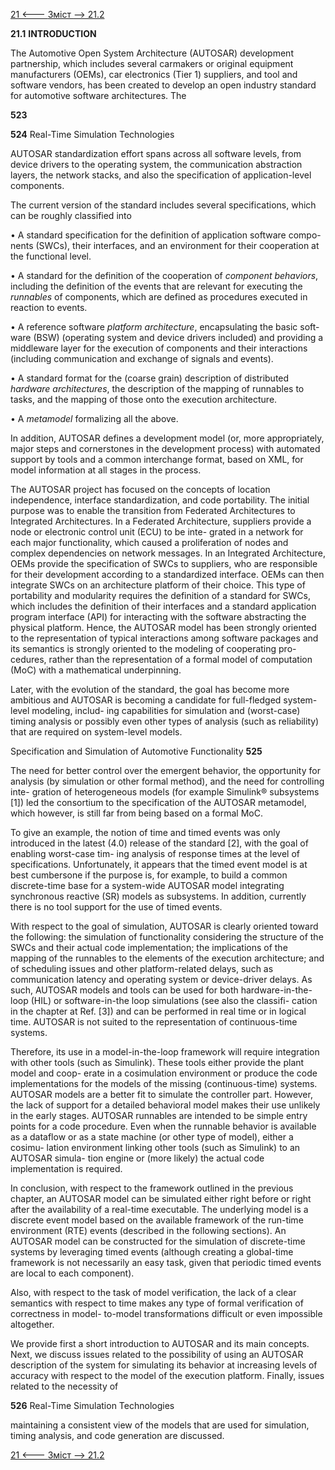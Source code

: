 [21 <--- ](21.md) [   Зміст   ](README.md) [--> 21.2](21_2.md)

**21.1**     **INTRODUCTION**

The Automotive Open System Architecture (AUTOSAR) development partnership, which includes several carmakers or original equipment manufacturers (OEMs), car electronics (Tier 1) suppliers, and tool and software vendors, has been created to develop an open industry standard for automotive software architectures. The

**523**



**524**                                       Real-Time Simulation Technologies

 

AUTOSAR standardization effort spans across all software levels, from device drivers to the operating system, the communication abstraction layers, the network stacks, and also the specification of application-level components.

The current version of the standard includes several specifications, which can be roughly classified into

 

•   A standard specification for the definition of application software compo- nents (SWCs), their interfaces, and an environment for their cooperation at the functional level.

•   A standard for the definition of the cooperation of *component behaviors*, including the definition of the events that are relevant for executing the *runnables* of components, which are defined as procedures executed in reaction to events.

•   A reference software *platform architecture*, encapsulating the basic soft- ware (BSW) (operating system and device drivers included) and providing a middleware layer for the execution of components and their interactions (including communication and exchange of signals and events).

•   A standard format for the (coarse grain) description of distributed *hardware architectures*, the description of the mapping of runnables to tasks, and the mapping of those onto the execution architecture.

•   A *metamodel* formalizing all the above.

 

In addition, AUTOSAR defines a development model (or, more appropriately, major steps and cornerstones in the development process) with automated support by tools and a common interchange format, based on XML, for model information at all stages in the process.

The AUTOSAR project has focused on the concepts of location independence, interface standardization, and code portability. The initial purpose was to enable the transition from Federated Architectures to Integrated Architectures. In a Federated Architecture, suppliers provide a node or electronic control unit (ECU) to be inte- grated in a network for each major functionality, which caused a proliferation of nodes and complex dependencies on network messages. In an Integrated Architecture, OEMs provide the specification of SWCs to suppliers, who are responsible for their development according to a standardized interface. OEMs can then integrate SWCs on an architecture platform of their choice. This type of portability and modularity requires the definition of a standard for SWCs, which includes the definition of their interfaces and a standard application program interface (API) for interacting with the software abstracting the physical platform. Hence, the AUTOSAR model has been strongly oriented to the representation of typical interactions among software packages and its semantics is strongly oriented to the modeling of cooperating pro- cedures, rather than the representation of a formal model of computation (MoC) with a mathematical underpinning.

Later, with the evolution of the standard, the goal has become more ambitious and AUTOSAR is becoming a candidate for full-fledged system-level modeling, includ- ing capabilities for simulation and (worst-case) timing analysis or possibly even other types of analysis (such as reliability) that are required on system-level models.



Specification and Simulation of Automotive Functionality               **525**

 

The need for better control over the emergent behavior, the opportunity for analysis (by simulation or other formal method), and the need for controlling inte- gration of heterogeneous models (for example Simulink® subsystems [1]) led the consortium to the specification of the AUTOSAR metamodel, which however, is still far from being based on a formal MoC.

To give an example, the notion of time and timed events was only introduced in the latest (4.0) release of the standard [2], with the goal of enabling worst-case tim- ing analysis of response times at the level of specifications. Unfortunately, it appears that the timed event model is at best cumbersone if the purpose is, for example, to build a common discrete-time base for a system-wide AUTOSAR model integrating synchronous reactive (SR) models as subsystems. In addition, currently there is no tool support for the use of timed events.

With respect to the goal of simulation, AUTOSAR is clearly oriented toward the following: the simulation of functionality considering the structure of the SWCs and their actual code implementation; the implications of the mapping of the runnables to the elements of the execution architecture; and of scheduling issues and other platform-related delays, such as communication latency and operating system or device-driver delays. As such, AUTOSAR models and tools can be used for both hardware-in-the-loop (HIL) or software-in-the loop simulations (see also the classifi- cation in the chapter at Ref. [3]) and can be performed in real time or in logical time. AUTOSAR is not suited to the representation of continuous-time systems.

Therefore, its use in a model-in-the-loop framework will require integration with other tools (such as Simulink). These tools either provide the plant model and coop- erate in a cosimulation environment or produce the code implementations for the models of the missing (continuous-time) systems. AUTOSAR models are a better fit to simulate the controller part. However, the lack of support for a detailed behavioral model makes their use unlikely in the early stages. AUTOSAR runnables are intended to be simple entry points for a code procedure. Even when the runnable behavior is available as a dataflow or as a state machine (or other type of model), either a cosimu- lation environment linking other tools (such as Simulink) to an AUTOSAR simula- tion engine or (more likely) the actual code implementation is required.

In conclusion, with respect to the framework outlined in the previous chapter, an AUTOSAR model can be simulated either right before or right after the availability of a real-time executable. The underlying model is a discrete event model based on the available framework of the run-time environment (RTE) events (described in the following sections). An AUTOSAR model can be constructed for the simulation of discrete-time systems by leveraging timed events (although creating a global-time framework is not necessarily an easy task, given that periodic timed events are local to each component).

Also, with respect to the task of model verification, the lack of a clear semantics with respect to time makes any type of formal verification of correctness in model- to-model transformations difficult or even impossible altogether.

We provide first a short introduction to AUTOSAR and its main concepts. Next, we discuss issues related to the possibility of using an AUTOSAR description of the system for simulating its behavior at increasing levels of accuracy with respect to the model of the execution platform. Finally, issues related to the necessity of



**526**                                       Real-Time Simulation Technologies

 

maintaining a consistent view of the models that are used for simulation, timing analysis, and code generation are discussed.

[21 <--- ](21.md) [   Зміст   ](README.md) [--> 21.2](21_2.md)